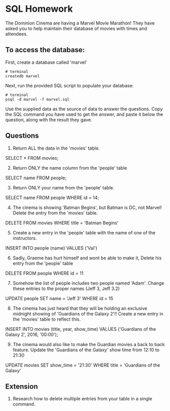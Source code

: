 # SQL Homework

The Dominion Cinema are having a Marvel Movie Marathon! They have asked you to help maintain their database of movies with times and attendees.

## To access the database:

First, create a database called 'marvel'
```
# terminal
createdb marvel
```

Next, run the provided SQL script to populate your database:
```
# terminal
psql -d marvel -f marvel.sql
```

Use the supplied data as the source of data to answer the questions.  Copy the SQL command you have used to get the answer, and paste it below the question, along with the result they gave.

## Questions

1. Return ALL the data in the 'movies' table.

SELECT * FROM movies;

2. Return ONLY the name column from the 'people' table

SELECT name FROM people;

3. Return ONLY your name from the 'people' table.

SELECT name FROM people
WHERE id = 14;

4. The cinema is showing 'Batman Begins', but Batman is DC, not Marvel! Delete the entry from the 'movies' table.

DELETE FROM movies
WHERE title = 'Batman Begins'

5. Create a new entry in the 'people' table with the name of one of the instructors.

INSERT INTO people (name) VALUES ('Val')

6. Sadly, Graeme has hurt himself and wont be able to make it, Delete his entry from the 'people' table

DELETE FROM people
WHERE id = 11

7. Somehow the list of people includes two people named 'Adam'. Change these entries to the proper names (Jeff 3, Jeff 3.2)

UPDATE people SET name = 'Jeff 3'
WHERE id = 15

8. The cinema has just heard that they will be holding an exclusive midnight showing of 'Guardians of the Galaxy 2'!! Create a new entry in the 'movies' table to reflect this.

INSERT INTO movies (title, year, show_time) VALUES ('Guardians of the Galaxy 2', 2016, '00:00');

9. The cinema would also like to make the Guardian movies a back to back feature. Update the 'Guardians of the Galaxy' show time from 12:10 to 21:30

UPDATE movies SET show_time = '21:30'
WHERE title = 'Guardians of the Galaxy'

## Extension

1. Research how to delete multiple entries from your table in a single command.

